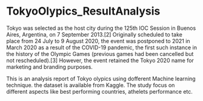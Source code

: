 # TokyoOlypics_ResultAnalysis

Tokyo was selected as the host city during the 125th IOC Session in Buenos Aires, Argentina, on 7 September 2013.[2] Originally scheduled to take place from 24 July to 9 August 2020, the event was postponed to 2021 in March 2020 as a result of the COVID-19 pandemic, the first such instance in the history of the Olympic Games (previous games had been cancelled but not rescheduled).[3] However, the event retained the Tokyo 2020 name for marketing and branding purposes. 

This is an analysis report of Tokyo olypics using dofferent Machine learning technique. the dataset is available from Kaggle. The study focus on different aspects like best performing countries, athelets performance etc.  
